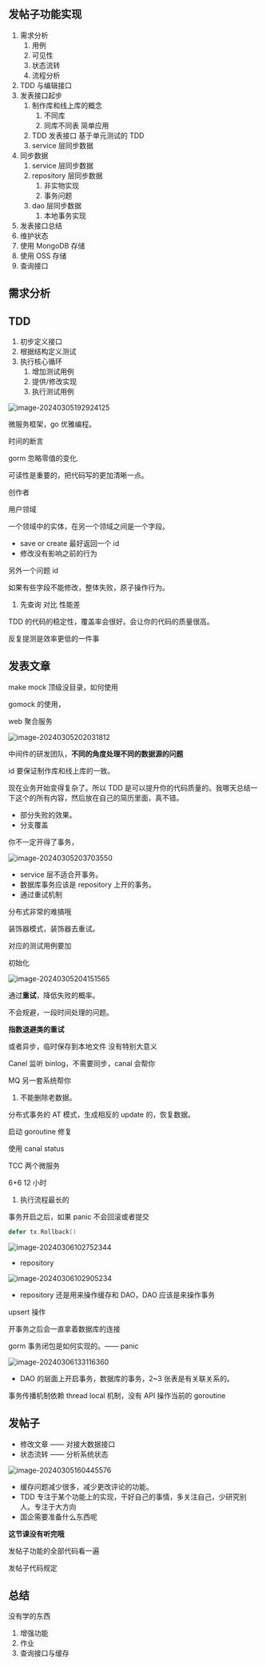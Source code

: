 ## 发帖子功能实现

1. 需求分析
   1. 用例
   2. 可见性
   3. 状态流转
   4. 流程分析
2. TDD 与编辑接口
3. 发表接口起步
   1. 制作库和线上库的概念
      1. 不同库
      2. 同库不同表 简单应用
   2. TDD 发表接口 基于单元测试的 TDD
   3. service 层同步数据
4. 同步数据
   1. service 层同步数据
   2. repository 层同步数据
      1. 非实物实现
      2. 事务问题
   3. dao 层同步数据
      1. 本地事务实现
5. 发表接口总结
6. 维护状态
7. 使用 MongoDB 存储
8. 使用 OSS 存储
9. 查询接口

## 需求分析

## TDD

1. 初步定义接口
2. 根据结构定义测试
3. 执行核心循环
   1. 增加测试用例
   2. 提供/修改实现
   3. 执行测试用例

![image-20240305192924125](C:\Users\zhang\AppData\Roaming\Typora\typora-user-images\image-20240305192924125.png)

微服务框架，go 优雅编程。

时间的断言

gorm 忽略零值的变化.

可读性是重要的，把代码写的更加清晰一点。

创作者

用户领域

一个领域中的实体，在另一个领域之间是一个字段。

- save or create 最好返回一个 id
- 修改没有影响之前的行为

另外一个问题 id

如果有些字段不能修改，整体失败，原子操作行为。

1. 先查询 对比 性能差

TDD 的代码的稳定性，覆盖率会很好。会让你的代码的质量很高。

反复提测是效率更低的一件事

## 发表文章

make mock 顶级没目录，如何使用

gomock 的使用，

web 聚合服务

![image-20240305202031812](C:\Users\zhang\AppData\Roaming\Typora\typora-user-images\image-20240305202031812.png)

中间件的研发团队，**不同的角度处理不同的数据源的问题**

id 要保证制作库和线上库的一致。

现在业务开始变得复杂了。所以 TDD 是可以提升你的代码质量的。我哪天总结一下这个的所有内容，然后放在自己的简历里面，真不错。

- 部分失败的效果。
- 分支覆盖

你不一定开得了事务，

![image-20240305203703550](C:\Users\zhang\AppData\Roaming\Typora\typora-user-images\image-20240305203703550.png)

- service 层不适合开事务。
- 数据库事务应该是 repository 上开的事务。
- 通过重试机制

分布式非常的难搞哦

装饰器模式，装饰器去重试。

对应的测试用例要加

初始化

![image-20240305204151565](C:\Users\zhang\AppData\Roaming\Typora\typora-user-images\image-20240305204151565.png)

通过**重试**，降低失败的概率。

不会规避，一段时间处理的问题。

**指数退避类的重试**

或者异步，临时保存到本地文件 没有特别大意义

Canel 监听 binlog，不需要同步，canal 会帮你

MQ 另一套系统帮你

1. 不能删除老数据。

分布式事务的 AT 模式，生成相反的 update 的，恢复数据。

启动 goroutine 修复

使用 canal status

TCC 两个微服务

6+6 12 小时

1. 执行流程最长的

事务开启之后，如果 panic 不会回滚或者提交

```go
defer tx.Rollback()
```

![image-20240306102752344](C:\Users\zhang\AppData\Roaming\Typora\typora-user-images\image-20240306102752344.png)

- repository

![image-20240306102905234](C:\Users\zhang\AppData\Roaming\Typora\typora-user-images\image-20240306102905234.png)

- repository 还是用来操作缓存和 DAO，DAO 应该是来操作事务

upsert 操作

开事务之后会一直拿着数据库的连接

gorm 事务闭包是如何实现的。—— panic

![image-20240306133116360](C:\Users\zhang\AppData\Roaming\Typora\typora-user-images\image-20240306133116360.png)

- DAO 的层面上开启事务，数据库的事务，2~3 张表是有关联关系的。

事务传播机制依赖 thread local 机制，没有 API 操作当前的 goroutine

## 发帖子

- 修改文章 —— 对接大数据接口
- 状态流转 —— 分析系统状态

![image-20240305160445576](C:\Users\zhang\AppData\Roaming\Typora\typora-user-images\image-20240305160445576.png)

- 缓存问题减少很多，减少更改评论的功能。
- TDD 专注于某个功能上的实现，干好自己的事情，多关注自己，少研究别人。专注于大方向
- 国企需要准备什么东西呢

**这节课没有听完哦**

发帖子功能的全部代码看一遍

发帖子代码规定

## 总结

没有学的东西

1. 增强功能
2. 作业
3. 查询接口与缓存
